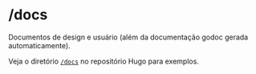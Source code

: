 # /docs

Documentos de design e usuário (além da documentação godoc gerada automaticamente).

Veja o diretório [`/docs`](https://github.com/gohugoio/hugo/tree/master/docs) no repositório Hugo para exemplos.